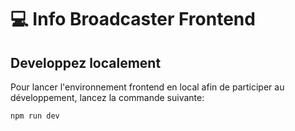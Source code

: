 # 💻 Info Broadcaster Frontend

## Developpez localement
Pour lancer l'environnement frontend en local afin de participer au développement, lancez la commande suivante:

```shell
npm run dev
```
